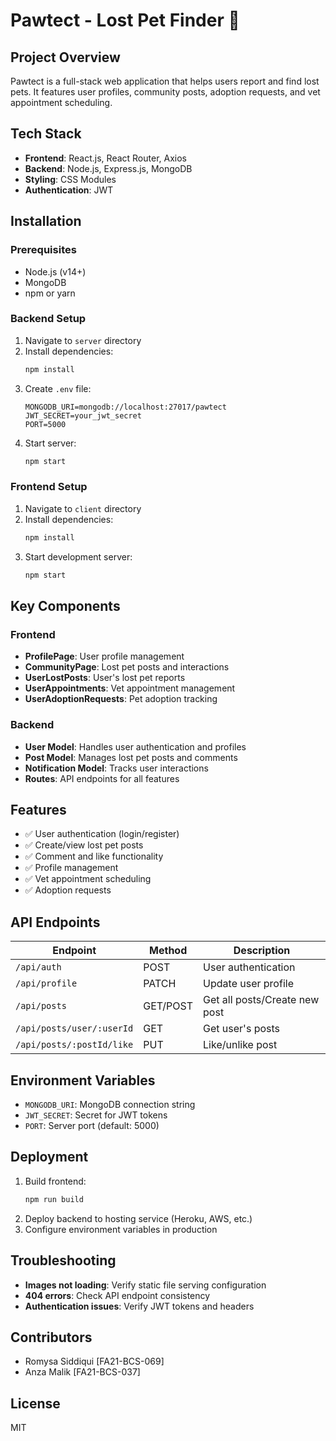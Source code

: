 # Pawtect - Lost Pet Finder 🐾

## Project Overview
Pawtect is a full-stack web application that helps users report and find lost pets. It features user profiles, community posts, adoption requests, and vet appointment scheduling.

## Tech Stack
- **Frontend**: React.js, React Router, Axios
- **Backend**: Node.js, Express.js, MongoDB
- **Styling**: CSS Modules
- **Authentication**: JWT

## Installation

### Prerequisites
- Node.js (v14+)
- MongoDB
- npm or yarn

### Backend Setup
1. Navigate to `server` directory
2. Install dependencies:
   ```bash
   npm install
   ```
3. Create `.env` file:
   ```
   MONGODB_URI=mongodb://localhost:27017/pawtect
   JWT_SECRET=your_jwt_secret
   PORT=5000
   ```
4. Start server:
   ```bash
   npm start
   ```

### Frontend Setup
1. Navigate to `client` directory
2. Install dependencies:
   ```bash
   npm install
   ```
3. Start development server:
   ```bash
   npm start
   ```

## Key Components

### Frontend
- **ProfilePage**: User profile management
- **CommunityPage**: Lost pet posts and interactions
- **UserLostPosts**: User's lost pet reports
- **UserAppointments**: Vet appointment management
- **UserAdoptionRequests**: Pet adoption tracking

### Backend
- **User Model**: Handles user authentication and profiles
- **Post Model**: Manages lost pet posts and comments
- **Notification Model**: Tracks user interactions
- **Routes**: API endpoints for all features

## Features
- ✅ User authentication (login/register)
- ✅ Create/view lost pet posts
- ✅ Comment and like functionality
- ✅ Profile management
- ✅ Vet appointment scheduling
- ✅ Adoption requests

## API Endpoints
| Endpoint | Method | Description |
|----------|--------|-------------|
| `/api/auth` | POST | User authentication |
| `/api/profile` | PATCH | Update user profile |
| `/api/posts` | GET/POST | Get all posts/Create new post |
| `/api/posts/user/:userId` | GET | Get user's posts |
| `/api/posts/:postId/like` | PUT | Like/unlike post |

## Environment Variables
- `MONGODB_URI`: MongoDB connection string
- `JWT_SECRET`: Secret for JWT tokens
- `PORT`: Server port (default: 5000)

## Deployment
1. Build frontend:
   ```bash
   npm run build
   ```
2. Deploy backend to hosting service (Heroku, AWS, etc.)
3. Configure environment variables in production

## Troubleshooting
- **Images not loading**: Verify static file serving configuration
- **404 errors**: Check API endpoint consistency
- **Authentication issues**: Verify JWT tokens and headers

## Contributors
- Romysa Siddiqui [FA21-BCS-069]
- Anza Malik [FA21-BCS-037]

## License
MIT